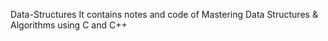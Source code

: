 Data-Structures
It contains notes and code of Mastering Data Structures & Algorithms using C and C++ 
